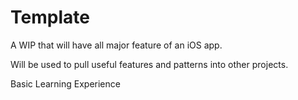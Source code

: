 # Template


A WIP that will have all major feature of an iOS app. 

Will be used to pull useful features and patterns into other projects. 

Basic Learning Experience



